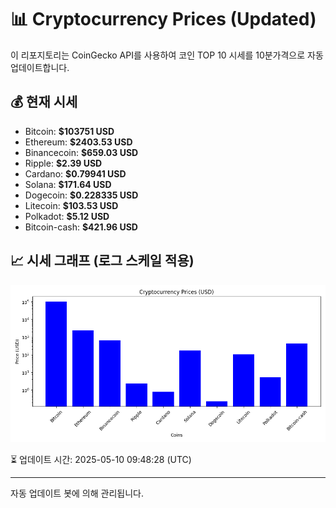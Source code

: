 
# 📊 Cryptocurrency Prices (Updated)

이 리포지토리는 CoinGecko API를 사용하여 코인 TOP 10 시세를 10분가격으로 자동 업데이트합니다.

## 💰 현재 시세
- Bitcoin: **$103751 USD**
- Ethereum: **$2403.53 USD**
- Binancecoin: **$659.03 USD**
- Ripple: **$2.39 USD**
- Cardano: **$0.79941 USD**
- Solana: **$171.64 USD**
- Dogecoin: **$0.228335 USD**
- Litecoin: **$103.53 USD**
- Polkadot: **$5.12 USD**
- Bitcoin-cash: **$421.96 USD**

## 📈 시세 그래프 (로그 스케일 적용)
![Crypto Prices](crypto_prices.png)

⏳ 업데이트 시간: 2025-05-10 09:48:28 (UTC)

---
자동 업데이트 봇에 의해 관리됩니다.
